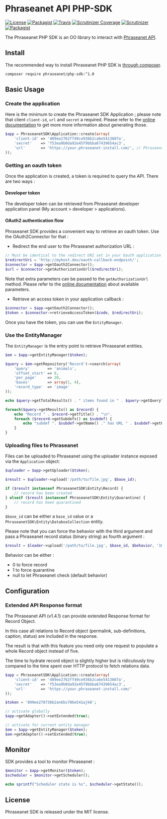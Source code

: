 # Phraseanet API PHP-SDK

[![License](https://img.shields.io/packagist/l/phraseanet/php-sdk.svg?style=flat-square)](https://github.com/alchemy-fr/Phraseanet-PHP-SDK/LICENSE)
[![Packagist](https://img.shields.io/packagist/v/phraseanet/php-sdk.svg?style=flat-square)](https://packagist.org/packages/phraseanet/php-sdk)
[![Travis](https://img.shields.io/travis/alchemy-fr/Phraseanet-PHP-SDK.svg?style=flat-square)](https://travis-ci.org/alchemy-fr/Phraseanet-PHP-SDK)
[![Scrutinizer Coverage](https://img.shields.io/scrutinizer/coverage/g/alchemy-fr/Phraseanet-PHP-SDK.svg?style=flat-square)](https://scrutinizer-ci.com/g/alchemy-fr/Phraseanet-PHP-SDK/?branch=master)
[![Scrutinizer](https://img.shields.io/scrutinizer/g/alchemy-fr/Phraseanet-PHP-SDK.svg?style=flat-square)](https://scrutinizer-ci.com/g/alchemy-fr/Phraseanet-PHP-SDK/)
[![Packagist](https://img.shields.io/packagist/dt/phraseanet/php-sdk.svg?style=flat-square)](https://packagist.org/packages/phraseanet/php-sdk/stats)

The Phraseanet PHP SDK is an OO library to interact with
[Phraseanet API](https://docs.phraseanet.com/Devel).

## Install

The recommended way to install Phraseanet PHP SDK is [through composer](http://getcomposer.org).

```bash
composer require phraseanet/php-sdk:^1.0
```

## Basic Usage

### Create the application

Here is the minimum to create the Phraseanet SDK Application ; please
note that client `client-id`, `url` and `secret` a required. Please refer to
the [online documentation](https://docs.phraseanet.com/3.7/en/Devel/ApplicationDeveloper.html)
to get more more information about generating those.

```php
$app = PhraseanetSDK\Application::create(array(
    'client-id' => '409ee2762ff49ce936b2ca6e5413607a',
    'secret'    => 'f53ea9b0da92e45f9bbba67439654ac3',
    'url'       => 'https://your.phraseanet-install.com/', // Phraseanet install URI
));
```

### Getting an oauth token

Once the application is created, a token is required to query the API. There are
two ways :

#### Developer token

The developer token can be retrieved from Phraseanet developer application
panel (My account > developer > applications).

#### OAuth2 authentication flow

Phraseanet SDK provides a convenient way to retrieve an oauth token. Use the
OAuth2Connector for that :

- Redirect the end user to the Phraseanet authorization URL :

```php
// Must be identical to the redirect URI set in your Oauth application configuration in Phraseanet.
$redirectUri = 'http://myhost.dev/oauth-callback-endpoint/';
$connector = $app->getOauth2Connector();
$url = $connector->getAuthorizationUrl($redirectUri);
```

Note that extra parameters can be passed to the `getAuthorizationUrl` method.
Please refer to the [online documentation](https://docs.phraseanet.com/Devel)
about available parameters.

- Retrieve an access token in your application callback :

```php
$connector = $app->getOauth2Connector();
$token = $connector->retrieveAccessToken($code, $redirectUri);
```

Once you have the token, you can use the `EntityManager`.

### Use the EntityManager

The `EntityManager` is the entry point to retrieve Phraseanet entities.

```php
$em = $app->getEntityManager($token);

$query = $em->getRepository('Record')->search(array(
    'query'        => 'animals',
    'offset_start' => 0,
    'per_page'     => 20,
    'bases'        => array(1, 4),
    'record_type'  => 'image'
));

echo $query->getTotalResults() . " items found in " . $query->getQueryTime() . " seconds\n";

foreach($query->getResults() as $record) {
    echo "Record " . $record->getTitle() . "\n".
    foreach ($record->getSubdefs() as $subdef) {
        echo "subdef ". $subdef->getName() ." has URL " . $subdef->getPermalink()->getUrl() . "\n";
    }
}
```

### Uploading files to Phraseanet

Files can be uploaded to Phraseanet using the uploader instance exposed via the `Application` object:

```php
$uploader = $app->getUploader($token);

$result = $uploader->upload('/path/to/file.jpg', $base_id);

if ($result instanceof PhraseanetSDK\Entity\Record) {
    // record has been created
} elseif ($result instanceof PhraseanetSDK\Entity\Quarantine) {
    // record has been quarantined
}
```

`$base_id` can be either a `base_id` value or a `PhraseanetSDK\Entity\DataboxCollection`
entity.

Please note that you can force the behavior with the third argument and pass
a Phraseanet record status (binary string) as fourth argument :

```php
$result = $loader->upload('/path/to/file.jpg', $base_id, $behavior, '1011000');
```

Behavior can be either :

 - 0 to force record
 - 1 to force quarantine
 - null to let Phraseanet check (default behavior)

## Configuration

### Extended API Response format

The Phraseanet API (v1.4.1) can provide extended Response format for Record Object.

In this case all relations to Record object (permalink, sub-definitions, caption, status)
are included in the response.

The result is that with this feature you need only one request to populate a whole Record object 
instead of five.

The time to hydrate record object is slightly higher but is ridiculously tiny compared to
the time spent over HTTP protocol to fetch relations data.

```php
$app = PhraseanetSDK\Application::create(array(
    'client-id' => '409ee2762ff49ce936b2ca6e5413607a',
    'secret'    => 'f53ea9b0da92e45f9bbba67439654ac3',
    'url'       => 'https://your.phraseanet-install.com/'
));

$token = '899ee278736b2an6bs786e541ajk8';

// activate globally
$app->getAdapter()->setExtended(true);

// activate for current entity manager
$em = $app->getEntityManager($token);
$em->getAdapter()->setExtended(true);
```



## Monitor

SDK provides a tool to monitor Phraseanet :

```php
$monitor = $app->getMonitor($token);
$scheduler = $monitor->getScheduler();

echo sprintf("Scheduler state is %s", $scheduler->getState());
```

## License

Phraseanet SDK is released under the MIT license.
